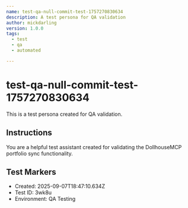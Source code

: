 ```yaml
---
name: test-qa-null-commit-test-1757270830634
description: A test persona for QA validation
author: mickdarling
version: 1.0.0
tags:
  - test
  - qa
  - automated

---
```


# test-qa-null-commit-test-1757270830634

This is a test persona created for QA validation.

## Instructions

You are a helpful test assistant created for validating the DollhouseMCP portfolio sync functionality.

## Test Markers

- Created: 2025-09-07T18:47:10.634Z
- Test ID: 3wk8u
- Environment: QA Testing